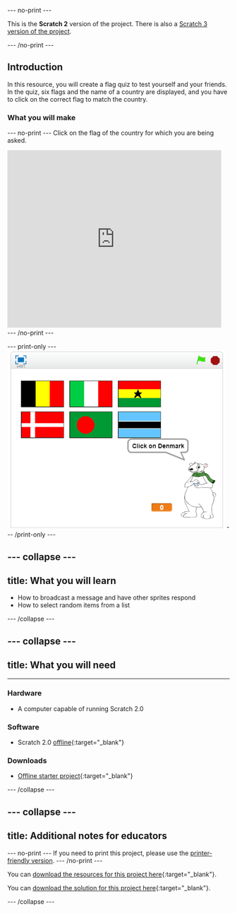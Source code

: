 --- no-print ---

This is the **Scratch 2** version of the project. There is also a [Scratch 3 version of the project](https://projects.raspberrypi.org/en/projects/guess-the-flag).

--- /no-print ---

## Introduction

In this resource, you will create a flag quiz to test yourself and your friends. In the quiz, six flags and the name of a country are displayed, and you have to click on the correct flag to match the country.

### What you will make

--- no-print ---
Click on the flag of the country for which you are being asked.

<div class="scratch-preview">
  <iframe allowtransparency="true" width="485" height="402" src="https://scratch.mit.edu/projects/embed/255467433/?autostart=false" frameborder="0"></iframe>
</div>
--- /no-print ---

--- print-only ---
![Finished game](images/finished-game.png)
--- /print-only ---

--- collapse ---
---
title: What you will learn
---
+ How to broadcast a message and have other sprites respond
+ How to select random items from a list

--- /collapse ---

--- collapse ---
---
title: What you will need
---
---
### Hardware
+ A computer capable of running Scratch 2.0

### Software
+ Scratch 2.0 [offline](http://rpf.io/scratchoff){:target="_blank"}

### Downloads
+ [Offline starter project](http://rpf.io/p/en/guess-the-flag-scratch2-go){:target="_blank"}


--- /collapse ---

--- collapse ---
---
title: Additional notes for educators
---
--- no-print ---
If you need to print this project, please use the [printer-friendly version](https://projects.raspberrypi.org/en/projects/guess-the-flag-scratch2/print).
--- /no-print ---

You can [download the resources for this project here](http://rpf.io/p/en/guess-the-flag-scratch2-go){:target="_blank"}.

You can [download the solution for this project here](http://rpf.io/p/en/guess-the-flag-scratch2-get){:target="_blank"}.

--- /collapse ---
